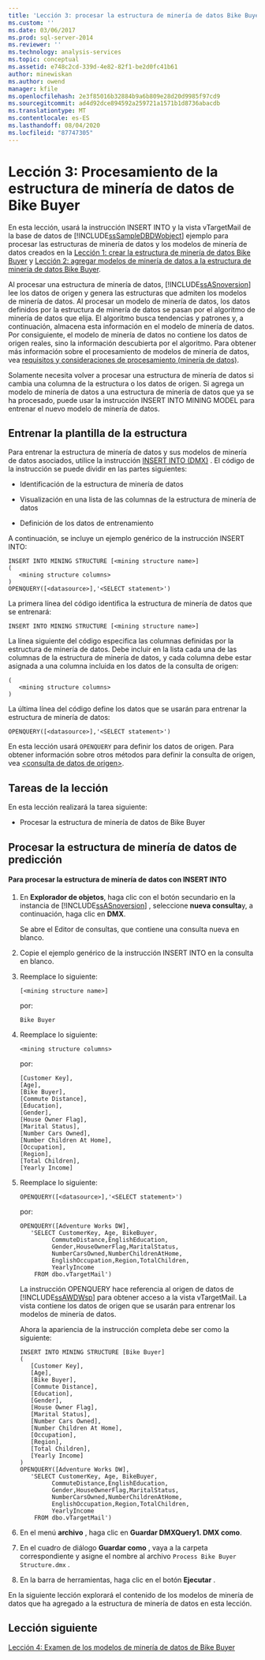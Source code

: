 ```yaml
---
title: 'Lección 3: procesar la estructura de minería de datos Bike Buyer | Microsoft Docs'
ms.custom: ''
ms.date: 03/06/2017
ms.prod: sql-server-2014
ms.reviewer: ''
ms.technology: analysis-services
ms.topic: conceptual
ms.assetid: e748c2cd-339d-4e82-82f1-be2d0fc41b61
author: minewiskan
ms.author: owend
manager: kfile
ms.openlocfilehash: 2e3f85016b32884b9a6b809e28d20d9985f97cd9
ms.sourcegitcommit: ad4d92dce894592a259721a1571b1d8736abacdb
ms.translationtype: MT
ms.contentlocale: es-ES
ms.lasthandoff: 08/04/2020
ms.locfileid: "87747305"
---
```

# <a name="lesson-3-processing-the-bike-buyer-mining-structure"></a>Lección 3: Procesamiento de la estructura de minería de datos de Bike Buyer
  En esta lección, usará la instrucción INSERT INTO y la vista vTargetMail de la base de datos de [!INCLUDE[ssSampleDBDWobject](../includes/sssampledbdwobject-md.md)] ejemplo para procesar las estructuras de minería de datos y los modelos de minería de datos creados en la [Lección 1: crear la estructura de minería de datos Bike Buyer](../../2014/tutorials/lesson-1-creating-the-bike-buyer-mining-structure.md) y [Lección 2: agregar modelos de minería de datos a la estructura de minería de datos Bike Buyer](../../2014/tutorials/lesson-2-adding-mining-models-to-the-bike-buyer-mining-structure.md).  
  
 Al procesar una estructura de minería de datos, [!INCLUDE[ssASnoversion](../includes/ssasnoversion-md.md)] lee los datos de origen y genera las estructuras que admiten los modelos de minería de datos. Al procesar un modelo de minería de datos, los datos definidos por la estructura de minería de datos se pasan por el algoritmo de minería de datos que elija. El algoritmo busca tendencias y patrones y, a continuación, almacena esta información en el modelo de minería de datos. Por consiguiente, el modelo de minería de datos no contiene los datos de origen reales, sino la información descubierta por el algoritmo. Para obtener más información sobre el procesamiento de modelos de minería de datos, vea [requisitos y consideraciones de procesamiento &#40;minería de datos&#41;](../../2014/analysis-services/data-mining/processing-requirements-and-considerations-data-mining.md).  
  
 Solamente necesita volver a procesar una estructura de minería de datos si cambia una columna de la estructura o los datos de origen. Si agrega un modelo de minería de datos a una estructura de minería de datos que ya se ha procesado, puede usar la instrucción INSERT INTO MINING MODEL para entrenar el nuevo modelo de minería de datos.  
  
## <a name="train-structure-template"></a>Entrenar la plantilla de la estructura  
 Para entrenar la estructura de minería de datos y sus modelos de minería de datos asociados, utilice la instrucción [INSERT INTO &#40;DMX&#41;](/sql/dmx/insert-into-dmx) . El código de la instrucción se puede dividir en las partes siguientes:  
  
-   Identificación de la estructura de minería de datos  
  
-   Visualización en una lista de las columnas de la estructura de minería de datos  
  
-   Definición de los datos de entrenamiento  
  
 A continuación, se incluye un ejemplo genérico de la instrucción INSERT INTO:  
  
```  
INSERT INTO MINING STRUCTURE [<mining structure name>]  
(  
   <mining structure columns>  
)  
OPENQUERY([<datasource>],'<SELECT statement>')  
```  
  
 La primera línea del código identifica la estructura de minería de datos que se entrenará:  
  
```  
INSERT INTO MINING STRUCTURE [<mining structure name>]  
```  
  
 La línea siguiente del código especifica las columnas definidas por la estructura de minería de datos. Debe incluir en la lista cada una de las columnas de la estructura de minería de datos, y cada columna debe estar asignada a una columna incluida en los datos de la consulta de origen:  
  
```  
(  
   <mining structure columns>  
)  
```  
  
 La última línea del código define los datos que se usarán para entrenar la estructura de minería de datos:  
  
```  
OPENQUERY([<datasource>],'<SELECT statement>')  
```  
  
 En esta lección usará `OPENQUERY` para definir los datos de origen. Para obtener información sobre otros métodos para definir la consulta de origen, vea [&#60;consulta de datos de origen&#62;](/sql/dmx/source-data-query).  
  
## <a name="lesson-tasks"></a>Tareas de la lección  
 En esta lección realizará la tarea siguiente:  
  
-   Procesar la estructura de minería de datos de Bike Buyer  
  
## <a name="processing-the-predictive-mining-structure"></a>Procesar la estructura de minería de datos de predicción  
  
#### <a name="to-process-the-mining-structure-by-using-insert-into"></a>Para procesar la estructura de minería de datos con INSERT INTO  
  
1.  En **Explorador de objetos**, haga clic con el botón secundario en la instancia de [!INCLUDE[ssASnoversion](../includes/ssasnoversion-md.md)] , seleccione **nueva consulta**y, a continuación, haga clic en **DMX**.  
  
     Se abre el Editor de consultas, que contiene una consulta nueva en blanco.  
  
2.  Copie el ejemplo genérico de la instrucción INSERT INTO en la consulta en blanco.  
  
3.  Reemplace lo siguiente:  
  
    ```  
    [<mining structure name>]   
    ```  
  
     por:  
  
    ```  
    Bike Buyer  
    ```  
  
4.  Reemplace lo siguiente:  
  
    ```  
    <mining structure columns>  
    ```  
  
     por:  
  
    ```  
    [Customer Key],  
    [Age],  
    [Bike Buyer],  
    [Commute Distance],  
    [Education],  
    [Gender],  
    [House Owner Flag],  
    [Marital Status],  
    [Number Cars Owned],  
    [Number Children At Home],  
    [Occupation],  
    [Region],  
    [Total Children],  
    [Yearly Income]  
    ```  
  
5.  Reemplace lo siguiente:  
  
    ```  
    OPENQUERY([<datasource>],'<SELECT statement>')  
    ```  
  
     por:  
  
    ```  
    OPENQUERY([Adventure Works DW],  
       'SELECT CustomerKey, Age, BikeBuyer,  
             CommuteDistance,EnglishEducation,  
             Gender,HouseOwnerFlag,MaritalStatus,  
             NumberCarsOwned,NumberChildrenAtHome,   
             EnglishOccupation,Region,TotalChildren,  
             YearlyIncome   
        FROM dbo.vTargetMail')  
    ```  
  
     La instrucción OPENQUERY hace referencia al origen de datos de [!INCLUDE[ssAWDWsp](../includes/ssawdwsp-md.md)] para obtener acceso a la vista vTargetMail. La vista contiene los datos de origen que se usarán para entrenar los modelos de minería de datos.  
  
     Ahora la apariencia de la instrucción completa debe ser como la siguiente:  
  
    ```  
    INSERT INTO MINING STRUCTURE [Bike Buyer]  
    (  
       [Customer Key],  
       [Age],  
       [Bike Buyer],  
       [Commute Distance],  
       [Education],  
       [Gender],  
       [House Owner Flag],  
       [Marital Status],  
       [Number Cars Owned],  
       [Number Children At Home],  
       [Occupation],  
       [Region],  
       [Total Children],  
       [Yearly Income]     
    )  
    OPENQUERY([Adventure Works DW],  
       'SELECT CustomerKey, Age, BikeBuyer,  
             CommuteDistance,EnglishEducation,  
             Gender,HouseOwnerFlag,MaritalStatus,  
             NumberCarsOwned,NumberChildrenAtHome,   
             EnglishOccupation,Region,TotalChildren,  
             YearlyIncome   
        FROM dbo.vTargetMail')  
    ```  
  
6.  En el menú **archivo** , haga clic en **Guardar DMXQuery1. DMX como**.  
  
7.  En el cuadro de diálogo **Guardar como** , vaya a la carpeta correspondiente y asigne el nombre al archivo `Process Bike Buyer Structure.dmx` .  
  
8.  En la barra de herramientas, haga clic en el botón **Ejecutar** .  
  
 En la siguiente lección explorará el contenido de los modelos de minería de datos que ha agregado a la estructura de minería de datos en esta lección.  
  
## <a name="next-lesson"></a>Lección siguiente  
 [Lección 4: Examen de los modelos de minería de datos de Bike Buyer](../../2014/tutorials/lesson-4-browsing-the-bike-buyer-mining-models.md)  
  
  
